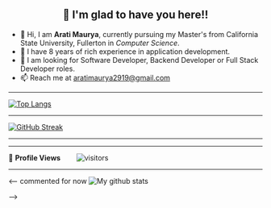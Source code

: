 <!-- README FILE CODE -->

<!-- WAKING HAND WITH GOOD TO HAVE YOU TEXT-->
<h2 align=center>👋 I'm glad to have you here!!</h2>

<!--ABOUT ME CODE-->

- 👋 Hi, I am **Arati Maurya**, currently pursuing my Master's from California State University, Fullerton in *Computer Science*. <br>
- 👀 I have 8 years of rich experience in application development. <br>
- 🌱 I am looking for Software Developer, Backend Developer or Full Stack Developer roles.<br>
- 📫 Reach me at aratimaurya2919@gmail.com <br>

---

<!--  TOP LANGUAGES STATISTICS -->
 [![Top Langs](https://github-readme-stats.vercel.app/api/top-langs/?username=aratimauryacsuf&theme=dark&layout=compact&align=right&width=40%)](https://github.com/aratimauryacsuf/github-readme-stats)
 
---

<!--  CONTRIBUTION AND STREAK BLOCK -->
 [![GitHub Streak](https://github-readme-streak-stats.herokuapp.com/?user=aratimauryacsuf&currStreakNum=2FD3EB&fire=pink&sideLabels=F00&theme=nightowl)](https://git.io/streak-stats)       
         
---
<!-- ACTIVITY GRAPH TRACKER 
[![arati's github activity graph](https://activity-graph.herokuapp.com/graph?username=aratimauryacsuf&theme=react-dark)](https://github.com/riti2409/github-readme-activity-graph)
-->

---

<!--  PROFILES VIEWS -->
🌱 **Profile Views**&nbsp;&nbsp;&nbsp;&nbsp;&nbsp;&nbsp;&nbsp;
![visitors](https://profile-counter.glitch.me/aratimauryacsuf/count.svg?align=center)

----

<-- commented for now   ![My github stats](https://github-readme-stats.vercel.app/api?username=aratimauryacsuf&show_icons=true&title_color=fff&icon_color=79ff97&text_color=9f9f9f&bg_color=151515&count_private=true&width=40%&align=left) 

-->



 
